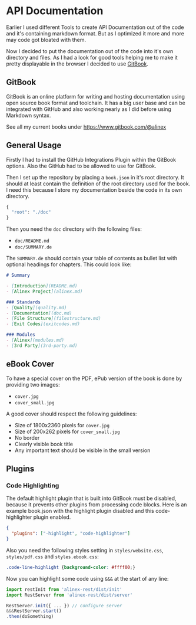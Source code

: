 # API Documentation

Earlier I used different Tools to create API Documentation out of the code and
it's containing markdown format. But as I optimized it more and more may code
got bloated with them.

Now I decided to put the documentation out of the code into it's own directory
and files. As I had a look for good tools helping me to make it pretty displayable
in the browser I decided to use [GitBook](https://www.gitbook.com).


## GitBook

GitBook is an online platform for writing and hosting documentation using open
source book format and toolchain. It has a big user base and can be integrated
with GitHub and also working nearly as I did before using Markdown syntax.

See all my current books under https://www.gitbook.com/@alinex

## General Usage

Firstly I had to install the GitHub Integrations Plugin within the GitBook options.
Also the GitHub had to be allowed to use for GitBook.

Then I set up the repository by placing a `book.json` in it's root directory. It
should at least contain the definition of the root directory used for the book.
I need this because I store my documentation beside the code in its own directory.

``` javascript
{
  "root": "./doc"
}
```

Then you need the `doc` directory with the following files:

- `doc/README.md`
- `doc/SUMMARY.de`

The `SUMMARY.de` should contain your table of contents as bullet list with
optional headings for chapters. This could look like:

``` markdown
# Summary

- [Introduction](README.md)
- [Alinex Project](alinex.md)

### Standards
- [Quality](quality.md)
- [Documentation](doc.md)
- [File Structure](filestructure.md)
- [Exit Codes](exitcodes.md)

### Modules
- [Alinex](modules.md)
- [3rd Party](3rd-party.md)
```


## eBook Cover

To have a special cover on the PDF, ePub version of the book is done by providing two images:
- `cover.jpg`
- `cover_small.jpg`

A good cover should respect the following guidelines:
- Size of 1800x2360 pixels for `cover.jpg`
- Size of 200x262 pixels for `cover_small.jpg`
- No border
- Clearly visible book title
- Any important text should be visible in the small version


## Plugins

### Code Highlighting

The default highlight plugin that is built into GitBook must be disabled, because it prevents other plugins from processing code blocks. Here is an example book.json with the highlight plugin disabled and this code-highlighter plugin enabled.

```json
{
  "plugins": ["-highlight", "code-highlighter"]
}
```

Also you need the following styles setting in `styles/website.css`, `styles/pdf.css` and `styles.ebook.css`:

```css
.code-line-highlight {background-color: #ffff00;}
```

Now you can highlight some code using `&&&` at the start of any line:

```javascript
import restInit from 'alinex-rest/dist/init'
import RestServer from 'alinex-rest/dist/server'

RestServer.init({ ... }) // configure server
&&&RestServer.start()
.then(doSomething)
```
